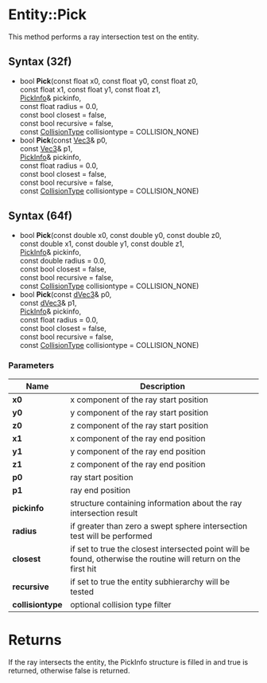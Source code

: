 # Entity::Pick #
This method performs a ray intersection test on the entity.

## Syntax (32f) ##
- bool **Pick**(const float x0, const float y0, const float z0,  
const float x1, const float y1, const float z1,  
[PickInfo](CPP_PickInfo.cpp)& pickinfo,  
const float radius = 0.0,  
const bool closest = false,  
const bool recursive = false,  
const [CollisionType](CPP_Constants.cpp) collisiontype = COLLISION_NONE)
- bool **Pick**(const [Vec3](CPP_Vec3.md)& p0,  
const [Vec3](CPP_Vec3.md)& p1,  
[PickInfo](CPP_PickInfo.cpp)& pickinfo,  
const float radius = 0.0,  
const bool closest = false,  
const bool recursive = false,  
const [CollisionType](CPP_Constants.cpp) collisiontype = COLLISION_NONE)

## Syntax (64f) ##
- bool **Pick**(const double x0, const double y0, const double z0,  
const double x1, const double y1, const double z1,  
[PickInfo](CPP_PickInfo.cpp)& pickinfo,  
const double radius = 0.0,  
const bool closest = false,  
const bool recursive = false,  
const [CollisionType](CPP_Constants.cpp) collisiontype = COLLISION_NONE)
- bool **Pick**(const [dVec3](CPP_dVec3.md)& p0,  
const [dVec3](CPP_dVec3.md)& p1,  
[PickInfo](CPP_PickInfo.cpp)& pickinfo,  
const float radius = 0.0,  
const bool closest = false,  
const bool recursive = false,  
const [CollisionType](CPP_Constants.cpp) collisiontype = COLLISION_NONE)

### Parameters ###
| Name | Description |
| --- | --- |
| **x0** | x component of the ray start position |
| **y0** | y component of the ray start position |
| **z0** | z component of the ray start position |
| **x1** | x component of the ray end position |
| **y1** | y component of the ray end position |
| **z1** | z component of the ray end position |
| **p0** | ray start position |
| **p1** | ray end position |
| **pickinfo** | structure containing information about the ray intersection result |
| **radius** | if greater than zero a swept sphere intersection test will be performed |
| **closest** | if set to true the closest intersected point will be found, otherwise the routine will return on the first hit |
| **recursive** | if set to true the entity subhierarchy will be tested |
| **collisiontype** | optional collision type filter |

# Returns #
If the ray intersects the entity, the PickInfo structure is filled in and true is returned, otherwise false is returned.
